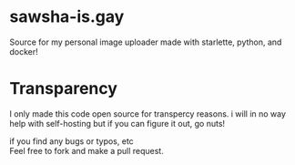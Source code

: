 # sawsha-is.gay
Source for my personal image uploader made with starlette, python, and docker!

# Transparency
I only made this code open source for transpercy reasons. i will in no way help with self-hosting but if you can figure it out, go nuts!

if you find any bugs or typos, etc<br>Feel free to fork and make a pull request.
